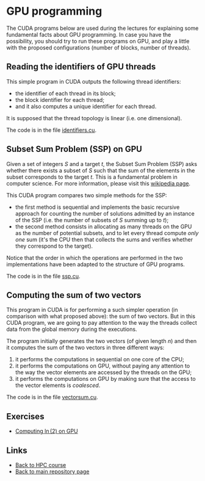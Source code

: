 
# GPU programming

The CUDA programs below are used during the lectures for 
explaining some fundamental facts about GPU programming. 
In case you have the possibility, you should try to run 
these programs on GPU, and play a little with the proposed
configurations (number of blocks, number of threads).

## Reading the identifiers of GPU threads

This simple program in CUDA outputs the following thread 
identifiers:

- the identifier of each thread in its block;
- the block identifier for each thread;
- and it also computes a unique identifier for each thread.

It is supposed that the thread topology is linear (i.e. one 
dimensional).

The code is in the file [identifiers.cu](./identifiers.cu).

## Subset Sum Problem (SSP) on GPU

Given a set of integers $S$ and a target $t$, the Subset Sum 
Problem (SSP) asks whether there exists a subset of $S$ such
that the sum of the elements in the subset corresponds to the 
target $t$. This is a fundamental problem in computer science. 
For more information, please visit this
[wikipedia page](https://en.wikipedia.org/wiki/Subset_sum_problem).

This CUDA program compares two simple methods for the SSP:

- the first method is sequential and implements the basic recursive 
  approach for counting the number of solutions admitted by an 
  instance of the SSP (i.e. the number of subsets of $S$ summing up 
  to $t$);
- the second method consists in allocating as many threads on the
  GPU as the number of potential subsets, and to let every thread
  compute *only one* sum (it's the CPU then that collects the
  sums and verifies whether they correspond to the target).

Notice that the order in which the operations are performed in the
two implementations have been adapted to the structure of GPU programs.

The code is in the file [ssp.cu](./ssp.cu).

## Computing the sum of two vectors

This program in CUDA is for performing a such simpler operation (in
comparison with what proposed above): the sum of two vectors. But in 
this CUDA program, we are going to pay attention to the way the 
threads collect data from the global memory during the executions.

The program initially generates the two vectors (of given length $n$)
and then it computes the sum of the two vectors in three different 
ways:

1. it performs the computations in sequential on one core of
   the CPU;
2. it performs the computations on GPU, without paying
   any attention to the way the vector elements are accessed 
   by the threads on the GPU;
3. it performs the computations on GPU by making sure that
   the access to the vector elements is *coalesced*.

The code is in the file [vectorsum.cu](./vectorsum.cu).

## Exercises

- [Computing $\ln(2)$ on GPU](./log2series.md)

## Links

* [Back to HPC course](../HPC.md)
* [Back to main repository page](../README.md)

